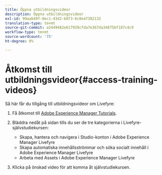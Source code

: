 ```yaml
---
title: Öppna utbildningsvideor
description: Öppna utbildningsvideor
exl-id: 99aab49f-0ec1-43d2-b8f3-6c0e4f382132
translation-type: tm+mt
source-git-commit: a2449482e617939cfda7e367da34875bf187c4c9
workflow-type: tm+mt
source-wordcount: '75'
ht-degree: 0%

---
```


# Åtkomst till utbildningsvideor{#access-training-videos}

Så här får du tillgång till utbildningsvideor om Livefyre:

1. Få åtkomst till [Adobe Experience Manager Tutorials](https://helpx.adobe.com/experience-manager/tutorials.html).
1. Bläddra nedåt på sidan tills du ser de tre kategorierna i Livefyre-självstudiekursen:

   * Skapa, hantera och navigera i Studio-konton i Adobe Experience Manager Livefyre
   * Skapa automatiska innehållsströmmar och söka socialt innehåll i Adobe Experience Manager Livefyre
   * Arbeta med Assets i Adobe Experience Manager Livefyre

1. Klicka på önskad video för att komma åt självstudiekursen.
